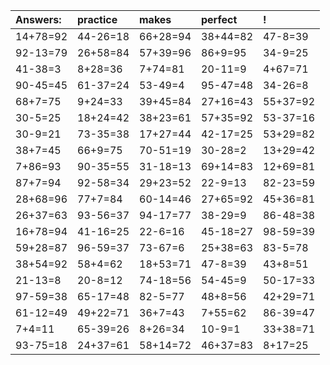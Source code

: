 | Answers: | practice | makes | perfect | ! |
| :--- | :--- | :--- | :--- | :--- |
| 14+78=92 | 44-26=18 | 66+28=94 | 38+44=82 | 47-8=39 | 
| 92-13=79 | 26+58=84 | 57+39=96 | 86+9=95 | 34-9=25 | 
| 41-38=3 | 8+28=36 | 7+74=81 | 20-11=9 | 4+67=71 | 
| 90-45=45 | 61-37=24 | 53-49=4 | 95-47=48 | 34-26=8 | 
| 68+7=75 | 9+24=33 | 39+45=84 | 27+16=43 | 55+37=92 | 
| 30-5=25 | 18+24=42 | 38+23=61 | 57+35=92 | 53-37=16 | 
| 30-9=21 | 73-35=38 | 17+27=44 | 42-17=25 | 53+29=82 | 
| 38+7=45 | 66+9=75 | 70-51=19 | 30-28=2 | 13+29=42 | 
| 7+86=93 | 90-35=55 | 31-18=13 | 69+14=83 | 12+69=81 | 
| 87+7=94 | 92-58=34 | 29+23=52 | 22-9=13 | 82-23=59 | 
| 28+68=96 | 77+7=84 | 60-14=46 | 27+65=92 | 45+36=81 | 
| 26+37=63 | 93-56=37 | 94-17=77 | 38-29=9 | 86-48=38 | 
| 16+78=94 | 41-16=25 | 22-6=16 | 45-18=27 | 98-59=39 | 
| 59+28=87 | 96-59=37 | 73-67=6 | 25+38=63 | 83-5=78 | 
| 38+54=92 | 58+4=62 | 18+53=71 | 47-8=39 | 43+8=51 | 
| 21-13=8 | 20-8=12 | 74-18=56 | 54-45=9 | 50-17=33 | 
| 97-59=38 | 65-17=48 | 82-5=77 | 48+8=56 | 42+29=71 | 
| 61-12=49 | 49+22=71 | 36+7=43 | 7+55=62 | 86-39=47 | 
| 7+4=11 | 65-39=26 | 8+26=34 | 10-9=1 | 33+38=71 | 
| 93-75=18 | 24+37=61 | 58+14=72 | 46+37=83 | 8+17=25 | 
